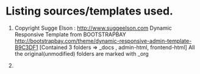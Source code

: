 
# Listing sources/templates used.

1) Copyright Sugge Elson : http://www.suggeelson.com
Dynamic Responsive Template from BOOTSTRAPBAY
http://bootstrapbay.com/theme/dynamic-responsive-admin-template-B9C3DF1
[Contained 3 folders => _docs , admin-html, frontend-html]
All the original(unmodified) folders are marked with _org 

2) 

